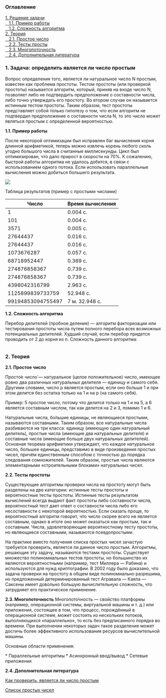 <h3>Оглавление</h3>
<a href="#one">1. Решение задачи</a><br>
<a href="#two">&nbsp;&nbsp;&nbsp;1.1. Пример работы</a><br>
<a href="#two_2">&nbsp;&nbsp;&nbsp;1.2. Сложность алгоритма</a><br>
<a href="#three">2. Теория</a><br>
<a href="#four">&nbsp;&nbsp;&nbsp;2.1. Простое число</a><br>
<a href="#five">&nbsp;&nbsp;&nbsp;2.2. Тесты просты</a><br>
<a href="#six">&nbsp;&nbsp;&nbsp;2.3. Многопоточность</a><br>
<a href="#seven">&nbsp;&nbsp;&nbsp;2.4. Дополнительная литература</a><br>

<h3 id="one">1. Задача: определить является ли число простым</h3>
<p>Вопрос определения того, является ли натуральное число N простым, известен как проблема простоты. Тестом простоты (или проверкой простоты) называется алгоритм, который, приняв на входе число N, позволяет либо не подтвердить предположение о составности числа, либо точно утверждать его простоту. Во втором случае он называется истинным тестом простоты. Таким образом, тест простоты представляет собой только гипотезу о том, что если алгоритм не подтвердил предположение о составности числа N, то это число может являться простым с определенной вероятностью.</p>

<b id="two">1.1. Пример работы</b> <br>
<p>После некоторой оптимизации был исправлен баг вычисления корня длинной арифметикой, теперь можно извлечь корень любого сколь угодно большого числа в считанные миллисекунды. Цикл был оптимизирован, что дало прирост в скорости на 70%. К сожалению, быстрой работы алгоритма не удалось добится, в связи с использованием одного потока. Если использовать параллельные вычисления можно добиться большего результата. </p>

<img src="https://habrastorage.org/files/2da/fa0/3bd/2dafa03bda3347708f7eb06651e85daa.png"/> <br>

Таблица результатов (пример с простыми числами)

Число | Время вычисления
------------ | -------------
1 | 0.004 с.
101 | 0.004 с.
3571 | 0.005 с.
27644437 | 0.016 с.
27644437 | 0.016 с.
1073676287 | 0.057 с.
68718952447 | 0.369 с.
274876858367 | 0.739 с.
274876858367 | 0.739 с.
4398042316799 | 2.963 с.
1125899839733759 | 52.948 с.
99194853094755497 | 7 м. 32.948 с.



<b id="two_2">1.2. Сложность алгоритма</b> 
<p>Перебор делителей (пробное деление) — алгоритм факторизации или тестирования простоты числа путем полного перебора всех возможных потенциальных делителей. Худший случай, если перебор придется проводить от 2 до корня из n. Сложность данного алгоритма:</p>
<img src="https://upload.wikimedia.org/math/0/9/b/09b2c4b7a377bbfafc1dcffaa7b27186.png" alt="">
<br> 

<h3 id="three">2. Теория</h3>
<b id="four">2.1. Простое число</b>
<p>Просто́е число́ — натуральное (целое положительное) число, имеющее ровно два различных натуральных делителя — единицу и самого себя. Другими словами, число p является простым, если оно больше 1 и при этом делится без остатка только на 1 и на p (на самого себя).</p>

<p>
	Пример: 5 простое число, потому что делится только на 1 и на 5, а 6 является составным числом, так как делится на 2 и 3, помимо 1 и 6.
</p>

<p>
	Натуральные числа, бо́льшие единицы, не являющиеся простыми, называются составными. Таким образом, все натуральные числа разбиваются на три класса: единицу (имеющую один натуральный делитель), простые числа (имеющие два натуральных делителя) и составные числа (имеющие больше двух натуральных делителей). Основная теорема арифметики утверждает, что каждое натуральное число, большее единицы, представимо в виде произведения простых чисел, причём единственным способом с точностью до порядка следования сомножителей. Таким образом, простые числа являются элементарными «строительными блоками» натуральных чисел.
</p>

<b id="five">2.2. Тесты простоты</b>
<p>Существующие алгоритмы проверки числа на простоту могут быть разделены на две категории: истинные тесты простоты и вероятностные тесты простоты. Истинные тесты результатом вычислений всегда выдают факт простоты либо составности числа, вероятностный тест дает ответ о составности числа либо его несоставности с некоторой вероятностью. Если сказать проще, то вероятностный алгоритм говорит, что число скорее всего не является составным, однако в итоге оно может оказаться как простым, так и составным. Числа, удовлетворяющие вероятностному тесту простоты, но являющиеся составными, называются псевдопростыми. </p>

<p>
	На практике вместо получения списка простых чисел зачастую требуется проверить, является ли данное число простым. Алгоритмы, решающие эту задачу, называются тестами простоты. Существует множество полиномиальных тестов простоты, но большинство их являются вероятностными (например, тест Миллера — Рабина) и используются для нужд криптографии. В 2002 году было доказано, что задача проверки на простоту в общем виде полиномиально разрешима, но предложенный детерминированный тест Агравала — Каяла — Саксены имеет довольно большую вычислительную сложность, что затрудняет его практическое применение.
</p>


<b id="six">2.3. Многопоточность</b>
Многопото́чность — свойство платформы (например, операционной системы, виртуальной машины и т. д.) или приложения, состоящее в том, что процесс, порождённый в операционной системе, может состоять из нескольких потоков, выполняющихся «параллельно», то есть без предписанного порядка во времени. При выполнении некоторых задач такое разделение может достичь более эффективного использования ресурсов вычислительной машины.

<p>Основные области применения:</p>
* Параллельные алгоритмы
* Асинхронный ввод/вывод
* Сетевые приложения

<b id="seven">2.4. Дополнительная литература</b>
<p><a href="http://ru.wikihow.com/%D0%BF%D1%80%D0%BE%D0%B2%D0%B5%D1%80%D0%B8%D1%82%D1%8C,-%D1%8F%D0%B2%D0%BB%D1%8F%D0%B5%D1%82%D1%81%D1%8F-%D0%BB%D0%B8-%D1%87%D0%B8%D1%81%D0%BB%D0%BE-%D0%BF%D1%80%D0%BE%D1%81%D1%82%D1%8B%D0%BC">Как проверить, является ли число простым</a></p>
<p><a href="https://ru.wikipedia.org/wiki/%D0%A1%D0%BF%D0%B8%D1%81%D0%BE%D0%BA_%D0%BF%D1%80%D0%BE%D1%81%D1%82%D1%8B%D1%85_%D1%87%D0%B8%D1%81%D0%B5%D0%BB">Список простых чисел</a></p>
